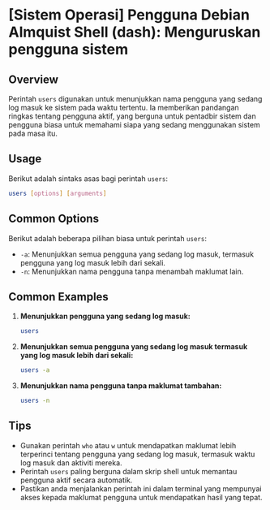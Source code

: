 # [Sistem Operasi] Pengguna Debian Almquist Shell (dash): Menguruskan pengguna sistem

## Overview
Perintah `users` digunakan untuk menunjukkan nama pengguna yang sedang log masuk ke sistem pada waktu tertentu. Ia memberikan pandangan ringkas tentang pengguna aktif, yang berguna untuk pentadbir sistem dan pengguna biasa untuk memahami siapa yang sedang menggunakan sistem pada masa itu.

## Usage
Berikut adalah sintaks asas bagi perintah `users`:

```bash
users [options] [arguments]
```

## Common Options
Berikut adalah beberapa pilihan biasa untuk perintah `users`:

- `-a`: Menunjukkan semua pengguna yang sedang log masuk, termasuk pengguna yang log masuk lebih dari sekali.
- `-n`: Menunjukkan nama pengguna tanpa menambah maklumat lain.

## Common Examples

1. **Menunjukkan pengguna yang sedang log masuk:**
   ```bash
   users
   ```

2. **Menunjukkan semua pengguna yang sedang log masuk termasuk yang log masuk lebih dari sekali:**
   ```bash
   users -a
   ```

3. **Menunjukkan nama pengguna tanpa maklumat tambahan:**
   ```bash
   users -n
   ```

## Tips
- Gunakan perintah `who` atau `w` untuk mendapatkan maklumat lebih terperinci tentang pengguna yang sedang log masuk, termasuk waktu log masuk dan aktiviti mereka.
- Perintah `users` paling berguna dalam skrip shell untuk memantau pengguna aktif secara automatik.
- Pastikan anda menjalankan perintah ini dalam terminal yang mempunyai akses kepada maklumat pengguna untuk mendapatkan hasil yang tepat.